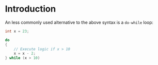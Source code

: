 # Introduction

An less commonly used alternative to the above syntax is a `do-while` loop:

```csharp
int x = 23;

do
{
    // Execute logic if x > 10
    x = x - 2;
} while (x > 10)
```
